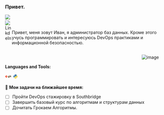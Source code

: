 ### Привет.

<img src="https://media.giphy.com/media/hvRJCLFzcasrR4ia7z/giphy.gif" width="25px">

<br />

<a href="https://www.linkedin.com/in/ivan-zakutnii-a43851203/">
  <img align="left" alt="LinkdeIn" width="22px" src="https://cdn.jsdelivr.net/npm/simple-icons@v3/icons/linkedin.svg" />
</a>
<a href="https://t.me/uz3rnam3">
  <img align="left" alt="" width="22px" src="https://cdn.jsdelivr.net/npm/simple-icons@v3/icons/telegram.svg" />
</a>

<br />

Привет, меня зовут Иван, я администратор баз данных. Кроме этого учусь программировать и интересуюсь DevOps практиками и информационной безопасностью.

<br />

<img align="right" alt="image" src="https://preview.redd.it/uvajzq0ce6741.png?width=960&crop=smart&auto=webp&s=8b242cc931a3690a95dc64bb7ed65c142a56e236"/>

<br />

**Languages and Tools:**  

<code><img height="20" src="https://raw.githubusercontent.com/github/explore/80688e429a7d4ef2fca1e82350fe8e3517d3494d/topics/git/git.png"></code>
<code><img height="20" src="https://raw.githubusercontent.com/github/explore/80688e429a7d4ef2fca1e82350fe8e3517d3494d/topics/python/python.png"></code>


🚧 **Мои задачи на ближайшее время:**
<!-- TODO-IST:START -->
* [ ] Пройти DevOps стажировку в Southbridge
* [ ] Завершить базовый курс по алгоритмам и структурам данных 
* [ ] Дочитать Грокаем Алгоритмы.
<!-- TODO-IST:END -->

